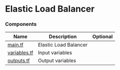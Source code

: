# Elastic Load Balancer

### Components

| Name              | Description           | Optional |
| ----------------- | --------------------- | :------: |
| [main.tf][m]      | Elastic Load Balancer |          |
| [variables.tf][v] | Input variables       |          |
| [outputs.tf][o]   | Output variables      |          |

[m]: main.tf
[v]: variables.tf
[o]: outputs.tf
